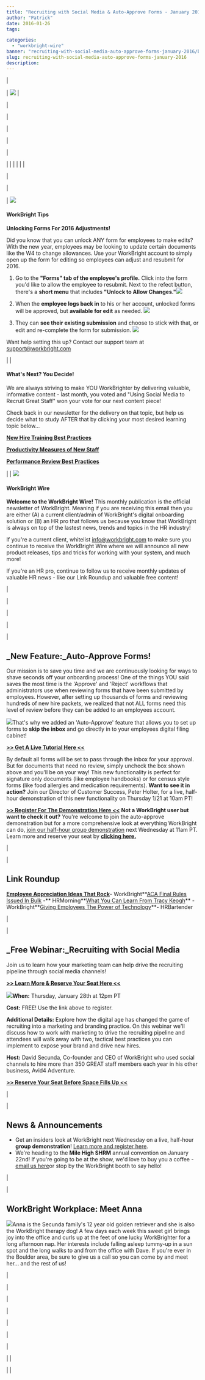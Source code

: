 ```yaml
---
title: "Recruiting with Social Media & Auto-Approve Forms - January 2016"
author: "Patrick"
date: 2016-01-26
tags:

categories:
  - "workbright-wire"
banner: "recruiting-with-social-media-auto-approve-forms-january-2016/banner.png"
slug: recruiting-with-social-media-auto-approve-forms-january-2016
description: 
---
```

| <!-- // Begin Template Header \ -->

| <!-- // Begin Module: Standard Header Image \ --> ![](/images/blog/recruiting-with-social-media-auto-approve-forms-january-2016/Newsletter_Header.png) <!-- // End Module: Standard Header Image \ --> |

<!-- // End Template Header \ --> |
| <!-- // Begin Template Body \ -->

|<!-- // Begin Sidebar \ --> 

| <!-- // Begin Module: Social Block with Icons \ -->

| 

| |
| |
| | 

 |

 |

<!-- // End Module: Social Block with Icons \ -->  
  
<!-- // Begin Module: Top Image with Content \ -->

| ![](/images/blog/recruiting-with-social-media-auto-approve-forms-january-2016/did_you_know.png)

#### WorkBright Tips 

**Unlocking Forms For 2016 Adjustments!** 

Did you know that you can unlock ANY form for employees to make edits? With the new year, employees may be looking to update certain documents like the W4 to change allowances. Use your WorkBright account to simply open up the form for editing so employees can adjust and resubmit for 2016.

1. Go to the **"Forms" tab of the employee's profile.** Click into the form you'd like to allow the employee to resubmit. Next to the refect button, there's a **short menu** that includes **"Unlock to Allow Changes."**![](/images/blog/recruiting-with-social-media-auto-approve-forms-january-2016/Screen_Shot_2016_01_07_at_7.14.03_AM.png)  
  
2. When the **employee logs back in** to his or her account, unlocked forms will be approved, but **available for edit** as needed. ![](/images/blog/recruiting-with-social-media-auto-approve-forms-january-2016/Screen_Shot_2016_01_07_at_7.16.17_AM.png)  
  
3. They can **see their existing submission** and choose to stick with that, or edit and re-complete the form for submission. ![](/images/blog/recruiting-with-social-media-auto-approve-forms-january-2016/Screen_Shot_2016_01_07_at_7.16.34_AM.png)  
  
Want help setting this up? Contact our support team at [support@workbright.com](mailto:support@workbright.com)  
  

 |
| 

#### What's Next? You Decide!
We are always striving to make YOU WorkBrighter by delivering valuable, informative content - last month, you voted and "Using Social Media to Recruit Great Staff" won your vote for our next content piece!  
  
Check back in our newsletter for the delivery on that topic, but help us decide what to study AFTER that by clicking your most desired learning topic below...

**[New Hire Training Best Practices](https://workbright.com/thank-you-training)**

**[Productivity Measures of New Staff](https://workbright.com/thank-you-success-productivity/)**

**[Performance Review Best Practices](https://workbright.com/thank-you-performance-review/)**

 |
| ![](/images/blog/recruiting-with-social-media-auto-approve-forms-january-2016/newslettter_icon.png)

#### WorkBright Wire
**Welcome to the WorkBright Wire!** This monthly publication is the official newsletter of WorkBright. Meaning if you are receiving this email then you are either (A) a current client/admin of WorkBright's digital onboarding solution or (B) an HR pro that follows us because you know that WorkBright is always on top of the lastest news, trends and topics in the HR industry!  
  
If you're a current client, whitelist info@workbright.com to make sure you continue to receive the WorkBright Wire where we will announce all new product releases, tips and tricks for working with your system, and much more!  
  
If you're an HR pro, continue to follow us to receive monthly updates of valuable HR news - like our Link Roundup and valuable free content!  
  


  
  

 |

<!-- // End Module: Top Image with Content \ --> |

 |<!-- // End Sidebar \ --> 

| <!-- // Begin Module: Standard Content \ -->

| 

## _New Feature:_Auto-Approve Forms!

  
  
Our mission is to save you time and we are continuously looking for ways to shave seconds off your onboarding process! One of the things YOU said saves the most time is the 'Approve' and 'Reject' workflows that administrators use when reviewing forms that have been submitted by employees. However, after setting up thousands of forms and reviewing hundreds of new hire packets, we realized that not ALL forms need this level of review before they can be added to an employees account.  
  
 ![](/images/blog/recruiting-with-social-media-auto-approve-forms-january-2016/Screen_Shot_2016_01_06_at_2.31.15_PM.png)That's why we added an 'Auto-Approve' feature that allows you to set up forms to **skip the inbox** and go directly in to your employees digital filing cabinet!  
  

**[\>\> Get A Live Tutorial Here \<\<](https://attendee.gotowebinar.com/register/8007108039109919746)**

  
  
By default all forms will be set to pass through the inbox for your approval. But for documents that need no review, simply uncheck the box shown above and you'll be on your way! This new functionality is perfect for signature only documents (like employee handbooks) or for census style forms (like food allergies and medication requirements). **Want to see it in action?** Join our Director of Customer Success, Peter Holter, for a live, half-hour demonstration of this new functionality on Thursday 1/21 at 10am PT!   
  

**[\>\> Register For The Demonstration Here \<\<](https://attendee.gotowebinar.com/register/8007108039109919746)**
 **Not a WorkBright user but want to check it out?** You're welcome to join the auto-approve demonstration but for a more comprehensive look at everything WorkBright can do, [join our half-hour group demonstration](https://workbright.com/recruiting-social-media/) next Wednesday at 11am PT. Learn more and reserve your seat by **[clicking here.](https://workbright.com/recruiting-social-media/)**   
  

 |

| 

## Link Roundup 

[**Employee Appreciation Ideas That Rock**](https://workbright.com/5-real-life-employee-appreciation-ideas-that-rock/)- WorkBright**[ACA Final Rules Issued In Bulk](http://www.hrmorning.com/aca-final-rules-12-changes-you-need-to-know/) -** HRMorning**[What You Can Learn From Tracy Keogh](https://workbright.com/what-you-can-learn-from-tracy-keogh-hres-hr-executive-of-the-year-2015/)** - WorkBright**[Giving Employees The Power of Technology](https://www.hrbartender.com/2015/employee-engagement/giving-employees-the-power-of-technology-friday-distraction/?utm_source=feedburner&utm_medium=feed&utm_campaign=Feed%3A+HrBartender+%28hr+bartender%29)**- HRBartender

 |

| 

## _Free Webinar:_Recruiting with Social Media

Join us to learn how your marketing team can help drive the recruiting pipeline through social media channels!

**[\>\> Learn More & Reserve Your Seat Here \<\<](https://workbright.com/recruiting-social-media/)**

 **![](/images/blog/recruiting-with-social-media-auto-approve-forms-january-2016/shutterstock_296163992.jpg)When:** Thursday, January 28th at 12pm PT  
  
**Cost:** FREE! Use the link above to register.  
  
**Additional Details:** Explore how the digital age has changed the game of recruiting into a marketing and branding practice. On this webinar we'll discuss how to work with marketing to drive the recruiting pipeline and attendees will walk away with two, tactical best practices you can implement to expose your brand and drive new hires.  
  
**Host:** David Secunda, Co-founder and CEO of WorkBright who used social channels to hire more than 350 GREAT staff members each year in his other business, Avid4 Adventure.

**[\>\> Reserve Your Seat Before Space Fills Up \<\<](https://workbright.com/recruiting-social-media/)**

  
  

 |

| 

## News & Announcements

  - Get an insiders look at WorkBright next Wednesday on a live, half-hour **group demonstration**! [Learn more and register here](https://attendee.gotowebinar.com/register/1562431683069095425).
  - We're heading to the **Mile High SHRM** annual convention on January 22nd! If you're going to be at the show, we'd love to buy you a coffee - [email us here](mailto:info@workbright.com)or stop by the WorkBright booth to say hello! 


  
  

 |

| 

## WorkBright Workplace: Meet Anna

  
  
 ![](/images/blog/recruiting-with-social-media-auto-approve-forms-january-2016/Anna4.jpg)Anna is the Secunda family's 12 year old golden retriever and she is also the WorkBright therapy dog! A few days each week this sweet girl brings joy into the office and curls up at the feet of one lucky WorkBrighter for a long afternoon nap. Her interests include falling asleep tummy-up in a sun spot and the long walks to and from the office with Dave. If you're ever in the Boulder area, be sure to give us a call so you can come by and meet her... and the rest of us!   
  

 |

<!-- // End Module: Standard Content \ --> |

 |

<!-- // End Template Body \ --> |
| <!-- // Begin Template Footer \ -->

| <!-- // Begin Module: Standard Footer \ -->

| 
  
  


  
  

 | |

<!-- // End Module: Standard Footer \ --> |

<!-- // End Template Footer \ --> |
